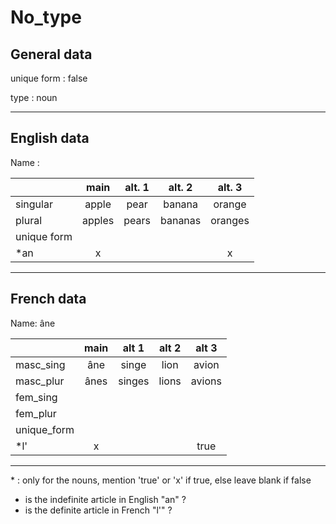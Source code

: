 # No_type

## General data

<section>
unique form : false

type : noun

</section>

---

## English data

<section>
Name :

|             |  main  | alt. 1 | alt. 2  | alt. 3  |
| :---------- | :----: | :----: | :-----: | :-----: |
| singular    | apple  |  pear  | banana  | orange  |
| plural      | apples | pears  | bananas | oranges |
| unique form |        |        |         |         |
| \*an        |   x    |        |         |    x    |

</section>

---

## French data

<section>
Name: âne

|             | main | alt 1  | alt 2 | alt 3  |
| :---------- | :--: | :----: | :---: | :----: |
| masc_sing   | âne  | singe  | lion  | avion  |
| masc_plur   | ânes | singes | lions | avions |
| fem_sing    |      |        |       |        |
| fem_plur    |      |        |       |        |
| unique_form |      |        |       |        |
| \*l'        |  x   |        |       |  true  |

</section>

---

\* : only for the nouns, mention 'true' or 'x' if true, else leave blank if false

- is the indefinite article in English "an" ?
- is the definite article in French "l'" ?
